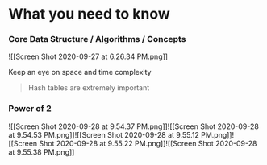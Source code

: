 # What you need to know
### Core Data Structure / Algorithms / Concepts

![[Screen Shot 2020-09-27 at 6.26.34 PM.png]]

Keep an eye on space and time complexity 

> Hash tables are extremely important

### Power of 2
![[Screen Shot 2020-09-28 at 9.54.37 PM.png]]![[Screen Shot 2020-09-28 at 9.54.53 PM.png]]![[Screen Shot 2020-09-28 at 9.55.12 PM.png]]![[Screen Shot 2020-09-28 at 9.55.22 PM.png]]![[Screen Shot 2020-09-28 at 9.55.38 PM.png]]